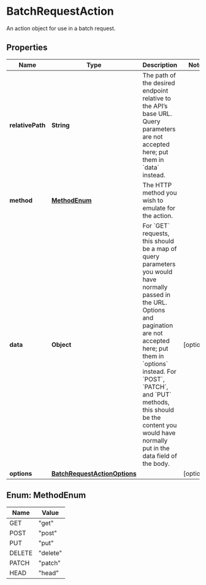 

# BatchRequestAction

An action object for use in a batch request.

## Properties

| Name | Type | Description | Notes |
|------------ | ------------- | ------------- | -------------|
|**relativePath** | **String** | The path of the desired endpoint relative to the API’s base URL. Query parameters are not accepted here; put them in &#x60;data&#x60; instead. |  |
|**method** | [**MethodEnum**](#MethodEnum) | The HTTP method you wish to emulate for the action. |  |
|**data** | **Object** | For &#x60;GET&#x60; requests, this should be a map of query parameters you would have normally passed in the URL. Options and pagination are not accepted here; put them in &#x60;options&#x60; instead. For &#x60;POST&#x60;, &#x60;PATCH&#x60;, and &#x60;PUT&#x60; methods, this should be the content you would have normally put in the data field of the body. |  [optional] |
|**options** | [**BatchRequestActionOptions**](BatchRequestActionOptions.md) |  |  [optional] |



## Enum: MethodEnum

| Name | Value |
|---- | -----|
| GET | &quot;get&quot; |
| POST | &quot;post&quot; |
| PUT | &quot;put&quot; |
| DELETE | &quot;delete&quot; |
| PATCH | &quot;patch&quot; |
| HEAD | &quot;head&quot; |



